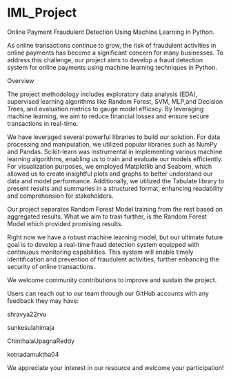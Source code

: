 # IML_Project
Online Payment Fraudulent Detection Using Machine Learning in Python.

As online transactions continue to grow, the risk of fraudulent activities in online payments has become a significant concern for many businesses. To address this challenge, our project aims to develop a fraud detection system for online payments using machine learning techniques in Python.

Overview

The project methodology includes exploratory data analysis (EDA), supervised learning algorithms like Random Forest, SVM, MLP,and Decision Trees, and evaluation metrics to gauge model efficacy. By leveraging machine learning, we aim to reduce financial losses and ensure secure transactions in real-time.

We have leveraged several powerful libraries to build our solution. For data processing and manipulation, we utilized popular libraries such as NumPy and Pandas. Scikit-learn was instrumental in implementing various machine learning algorithms, enabling us to train and evaluate our models efficiently. For visualization purposes, we employed Matplotlib and Seaborn, which allowed us to create insightful plots and graphs to better understand our data and model performance. Additionally, we utilized the Tabulate library to present results and summaries in a structured format, enhancing readability and comprehension for stakeholders.

Our project separates Random Forest Model training from the rest based on aggregated results. What we aim to train further, is the Random Forest Model which provided promising results.

Right now we have a robust machine learning model, but our ultimate future goal is to develop a real-time fraud detection system equipped with continuous monitoring capabilities. This system will enable timely identification and prevention of fraudulent activities, further enhancing the security of online transactions.

We welcome community contributions to improve and sustain the project. 

Users can reach out to our team through our GitHub accounts with any feedback they may have:

shravya22rvu

sunkesulahimaja

ChinthalaUpagnaReddy

kotnadamuktha04

We appreciate your interest in our resource and welcome your participation!



